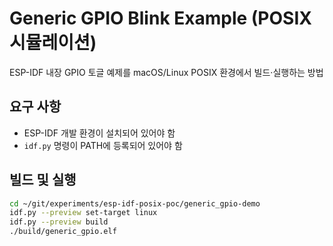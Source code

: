 # Generic GPIO Blink Example (POSIX 시뮬레이션)

ESP-IDF 내장 GPIO 토글 예제를 macOS/Linux POSIX 환경에서 빌드·실행하는 방법

## 요구 사항
- ESP-IDF 개발 환경이 설치되어 있어야 함
- `idf.py` 명령이 PATH에 등록되어 있어야 함

## 빌드 및 실행

```bash
cd ~/git/experiments/esp-idf-posix-poc/generic_gpio-demo
idf.py --preview set-target linux
idf.py --preview build
./build/generic_gpio.elf
